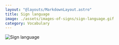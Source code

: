 ```yaml
---
layout: "@layouts/MarkdownLayout.astro"
title: Sign language
image: ./assets/images-of-signs/sign-language.gif
category: Vocabulary
---
```


![Sign language](@signs/sign-language.gif)
